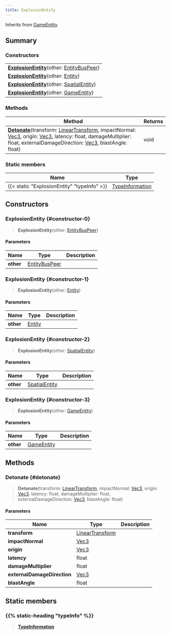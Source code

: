 ```yaml
---
title: ExplosionEntity
---
```


Inherits from [GameEntity](/vext/ref/server/type/gameentity)

## Summary

### Constructors

|  |
| --- |
| **[ExplosionEntity](#constructor-0)**(other: [EntityBusPeer](/vext/ref/shared/type/entitybuspeer)) |
| **[ExplosionEntity](#constructor-1)**(other: [Entity](/vext/ref/shared/type/entity)) |
| **[ExplosionEntity](#constructor-2)**(other: [SpatialEntity](/vext/ref/shared/type/spatialentity)) |
| **[ExplosionEntity](#constructor-3)**(other: [GameEntity](/vext/ref/server/type/gameentity)) |

### Methods

| Method | Returns |
| ------ | ------- |
| **[Detonate](#detonate)**(transform: [LinearTransform](/vext/ref/shared/type/lineartransform), impactNormal: [Vec3](/vext/ref/shared/type/vec3), origin: [Vec3](/vext/ref/shared/type/vec3), latency: float, damageMultiplier: float, externalDamageDirection: [Vec3](/vext/ref/shared/type/vec3), blastAngle: float) | void |

### Static members

| Name | Type |
| ---- | ---- |
| {{< static "ExplosionEntity" "typeInfo" >}} | [TypeInformation](/vext/ref/shared/type/typeinformation) |

## Constructors

### ExplosionEntity {#constructor-0}

> **ExplosionEntity**(other: [EntityBusPeer](/vext/ref/shared/type/entitybuspeer))

#### Parameters

| Name | Type | Description |
| ---- | ---- | ----------- |
| **other** | [EntityBusPeer](/vext/ref/shared/type/entitybuspeer) |  |

### ExplosionEntity {#constructor-1}

> **ExplosionEntity**(other: [Entity](/vext/ref/shared/type/entity))

#### Parameters

| Name | Type | Description |
| ---- | ---- | ----------- |
| **other** | [Entity](/vext/ref/shared/type/entity) |  |

### ExplosionEntity {#constructor-2}

> **ExplosionEntity**(other: [SpatialEntity](/vext/ref/shared/type/spatialentity))

#### Parameters

| Name | Type | Description |
| ---- | ---- | ----------- |
| **other** | [SpatialEntity](/vext/ref/shared/type/spatialentity) |  |

### ExplosionEntity {#constructor-3}

> **ExplosionEntity**(other: [GameEntity](/vext/ref/server/type/gameentity))

#### Parameters

| Name | Type | Description |
| ---- | ---- | ----------- |
| **other** | [GameEntity](/vext/ref/server/type/gameentity) |  |

## Methods

### Detonate {#detonate}

> **Detonate**(transform: [LinearTransform](/vext/ref/shared/type/lineartransform), impactNormal: [Vec3](/vext/ref/shared/type/vec3), origin: [Vec3](/vext/ref/shared/type/vec3), latency: float, damageMultiplier: float, externalDamageDirection: [Vec3](/vext/ref/shared/type/vec3), blastAngle: float)

#### Parameters

| Name | Type | Description |
| ---- | ---- | ----------- |
| **transform** | [LinearTransform](/vext/ref/shared/type/lineartransform) |  |
| **impactNormal** | [Vec3](/vext/ref/shared/type/vec3) |  |
| **origin** | [Vec3](/vext/ref/shared/type/vec3) |  |
| **latency** | float |  |
| **damageMultiplier** | float |  |
| **externalDamageDirection** | [Vec3](/vext/ref/shared/type/vec3) |  |
| **blastAngle** | float |  |

## Static members

### {{% static-heading "typeInfo" %}}

> **[TypeInformation](/vext/ref/shared/type/typeinformation)**

